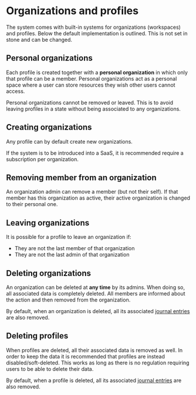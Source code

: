 # Organizations and profiles

The system comes with built-in systems for organizations (workspaces) and
profiles. Below the default implementation is outlined. This is not set in stone
and can be changed.

## Personal organizations

Each profile is created together with a **personal organization** in which only
that profile can be a member. Personal organizations act as a personal space
where a user can store resources they wish other users cannot access.

Personal organizations cannot be removed or leaved. This is to avoid leaving
profiles in a state without being associated to any organizations.

## Creating organizations

Any profile can by default create new organizations.

If the system is to be introduced into a SaaS, it is recommended require a
subscription per organization.

## Removing member from an organization

An organization admin can remove a member (but not their self). If that member
has this organization as active, their active organization is changed to their
personal one.

## Leaving organizations

It is possible for a profile to leave an organization if:

- They are not the last member of that organization
- They are not the last admin of that organization

## Deleting organizations

An organization can be deleted at **any time** by its admins. When doing so, all
associated data is completely deleted. All members are informed about the action
and then removed from the organization.

By default, when an organization is deleted, all its associated
[journal entries](./journal.md) are also removed.

## Deleting profiles

When profiles are deleted, all their associated data is removed as well. In
order to keep the data it is recommended that profiles are instead
disabled/soft-deleted. This works as long as there is no regulation requiring
users to be able to delete their data.

By default, when a profile is deleted, all its associated
[journal entries](./journal.md) are also removed.
